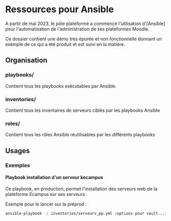 # Ressources pour Ansible

A partir de mai 2023, le pôle plateforme a commencé l'utilisation d'[Ansible] pour l'automatisation de l'administration de ses plateformes Moodle.

Ce dossier contient une démo très épurée et non fonctionnelle donnant un exemple de ce qui a été produit et est suivi en la matière.

## Organisation

### playbooks/

Contient tous les playbooks exécutables par Ansible.

### inventories/

Contient tous les inventaires de serveurs ciblés par les playbooks Ansible

### roles/

Contient tous les rôles Ansible réutilisables par les différents playbooks


## Usages

### Exemples

#### Playbook installation d'un serveur kecampus

Ce playbook, en production, permet l'installation des serveurs web de la plateforme Ecampus sur ses serveurs .

Exemple pour le lancer sur la préprod :

```bash
ansible-playbook -i inventories/serveurs_pp.yml <options pour vault...> playbooks/installation_serveurs_kecampus.yaml
```
